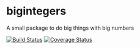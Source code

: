 # bigintegers
A small package to do big things with big numbers

[![Build Status](https://travis-ci.org/ActionSeeker/bigintegers.svg?branch=master)](https://travis-ci.org/ActionSeeker/bigintegers)
[![Coverage Status](https://coveralls.io/repos/github/ActionSeeker/bigintegers/badge.svg)](https://coveralls.io/github/ActionSeeker/bigintegers)
